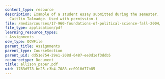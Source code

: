 ```yaml
---
content_type: resource
description: Example of a student essay submitted during the semester. (Courtesy of
  Caitlin Talmadge. Used with permission.)
file: /media/courses/17-960-foundations-of-political-science-fall-2004/1763d578be25c3b47088cc0910d77b85_allison_paper.pdf
file_type: application/pdf
learning_resource_types:
- Assignments
ocw_type: OCWFile
parent_title: Assignments
parent_type: CourseSection
parent_uid: dd51e754-29e1-208d-6487-ee0d1ef3ddb5
resourcetype: Document
title: allison_paper.pdf
uid: 1763d578-be25-c3b4-7088-cc0910d77b85
---
```

